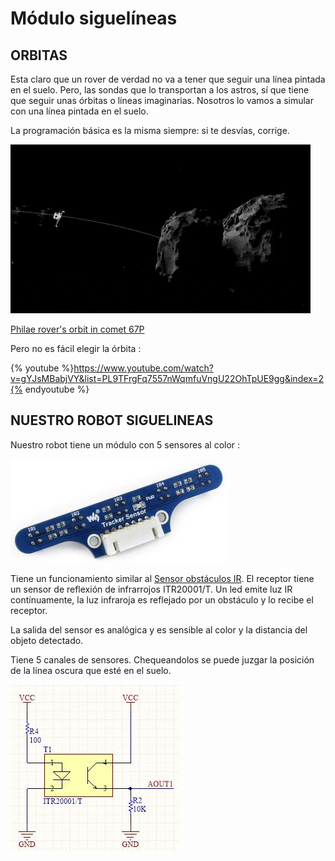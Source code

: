 # Módulo siguelíneas

## ORBITAS

Esta claro que un rover de verdad no va a tener que seguir una línea pintada en el suelo. Pero, las sondas que lo transportan a los astros, sí que tiene que seguir  unas órbitas o líneas imaginarias. Nosotros lo vamos a simular con una línea pintada en el suelo.

La programación básica es la misma siempre: si te desvías, corrige.

![](/assets/orbita.gif)

[Philae rover's orbit in comet 67P](https://www.popularmechanics.com/space/g2874/nasa-giphy-page/)

Pero no es fácil elegir la órbita :

{% youtube %}https://www.youtube.com/watch?v=gYJsMBabjVY&list=PL9TFrgFq7557nWqmfuVngU22OhTpUE9gg&index=2{% endyoutube %}

## NUESTRO ROBOT SIGUELINEAS

Nuestro robot tiene un módulo con 5 sensores al color :

![](/assets/siguelineas.jpg)

Tiene un funcionamiento similar al [Sensor obstáculos IR](/4-sensor-obstaculos-ir.md). El receptor tiene un sensor de reflexión de infrarrojos ITR20001/T. Un led emite luz IR contínuamente, la luz infraroja es reflejado por un obstáculo y lo recibe el receptor.

La salida del sensor es analógica y es sensible al color y la distancia del objeto detectado.

Tiene 5 canales de sensores. Chequeandolos se puede juzgar la posición de la línea oscura que esté en el suelo.

![](/assets/siguelineas2.jpg)
